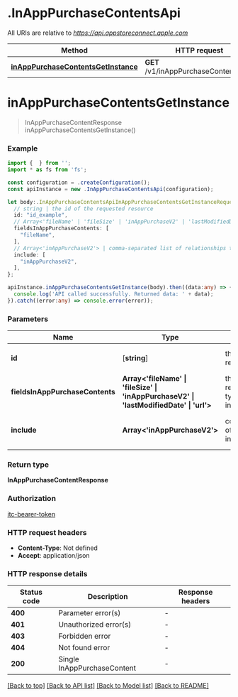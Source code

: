 # .InAppPurchaseContentsApi

All URIs are relative to *https://api.appstoreconnect.apple.com*

Method | HTTP request | Description
------------- | ------------- | -------------
[**inAppPurchaseContentsGetInstance**](InAppPurchaseContentsApi.md#inAppPurchaseContentsGetInstance) | **GET** /v1/inAppPurchaseContents/{id} | 


# **inAppPurchaseContentsGetInstance**
> InAppPurchaseContentResponse inAppPurchaseContentsGetInstance()


### Example


```typescript
import {  } from '';
import * as fs from 'fs';

const configuration = .createConfiguration();
const apiInstance = new .InAppPurchaseContentsApi(configuration);

let body:.InAppPurchaseContentsApiInAppPurchaseContentsGetInstanceRequest = {
  // string | the id of the requested resource
  id: "id_example",
  // Array<'fileName' | 'fileSize' | 'inAppPurchaseV2' | 'lastModifiedDate' | 'url'> | the fields to include for returned resources of type inAppPurchaseContents (optional)
  fieldsInAppPurchaseContents: [
    "fileName",
  ],
  // Array<'inAppPurchaseV2'> | comma-separated list of relationships to include (optional)
  include: [
    "inAppPurchaseV2",
  ],
};

apiInstance.inAppPurchaseContentsGetInstance(body).then((data:any) => {
  console.log('API called successfully. Returned data: ' + data);
}).catch((error:any) => console.error(error));
```


### Parameters

Name | Type | Description  | Notes
------------- | ------------- | ------------- | -------------
 **id** | [**string**] | the id of the requested resource | defaults to undefined
 **fieldsInAppPurchaseContents** | **Array<&#39;fileName&#39; &#124; &#39;fileSize&#39; &#124; &#39;inAppPurchaseV2&#39; &#124; &#39;lastModifiedDate&#39; &#124; &#39;url&#39;>** | the fields to include for returned resources of type inAppPurchaseContents | (optional) defaults to undefined
 **include** | **Array<&#39;inAppPurchaseV2&#39;>** | comma-separated list of relationships to include | (optional) defaults to undefined


### Return type

**InAppPurchaseContentResponse**

### Authorization

[itc-bearer-token](README.md#itc-bearer-token)

### HTTP request headers

 - **Content-Type**: Not defined
 - **Accept**: application/json


### HTTP response details
| Status code | Description | Response headers |
|-------------|-------------|------------------|
**400** | Parameter error(s) |  -  |
**401** | Unauthorized error(s) |  -  |
**403** | Forbidden error |  -  |
**404** | Not found error |  -  |
**200** | Single InAppPurchaseContent |  -  |

[[Back to top]](#) [[Back to API list]](README.md#documentation-for-api-endpoints) [[Back to Model list]](README.md#documentation-for-models) [[Back to README]](README.md)


